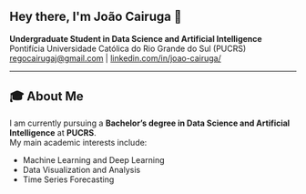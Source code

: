 ## Hey there, I'm João Cairuga 👋

**Undergraduate Student in Data Science and Artificial Intelligence**  
Pontifícia Universidade Católica do Rio Grande do Sul (PUCRS)  
[regocairugaj@gmail.com](mailto:regocairugaj@gmail.com) | [linkedin.com/in/joao-cairuga/](https://www.linkedin.com/in/joao-cairuga/)

---
## 🎓 About Me

I am currently pursuing a **Bachelor’s degree in Data Science and Artificial Intelligence** at **PUCRS**.  
My main academic interests include:

- Machine Learning and Deep Learning
- Data Visualization and Analysis
- Time Series Forecasting
